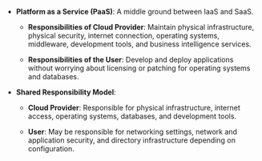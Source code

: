 - **Platform as a Service (PaaS)**: A middle ground between IaaS and SaaS.
    
    - **Responsibilities of Cloud Provider**: Maintain physical infrastructure, physical security, internet connection, operating systems, middleware, development tools, and business intelligence services.
        
    - **Responsibilities of the User**: Develop and deploy applications without worrying about licensing or patching for operating systems and databases.
        
- **Shared Responsibility Model**:
    
    - **Cloud Provider**: Responsible for physical infrastructure, internet access, operating systems, databases, and development tools.
        
    - **User**: May be responsible for networking settings, network and application security, and directory infrastructure depending on configuration.